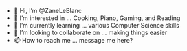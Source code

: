 - 👋 Hi, I’m @ZaneLeBlanc
- 👀 I’m interested in ... Cooking, Piano, Gaming, and Reading
- 🌱 I’m currently learning ... various Computer Science skills
- 💞️ I’m looking to collaborate on ... making things easier
- 📫 How to reach me ... message me here?

<!---
ZaneLeBlanc/ZaneLeBlanc is a ✨ special ✨ repository because its `README.md` (this file) appears on your GitHub profile.
You can click the Preview link to take a look at your changes.
--->
